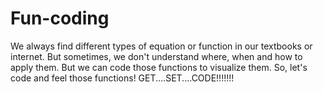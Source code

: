 # Fun-coding
We always find different types of equation or function in our textbooks or internet. But sometimes, we don't understand where, when and how to apply them.
But we can code those functions to visualize them. So, let's code and feel those functions!
GET....SET....CODE!!!!!!!
